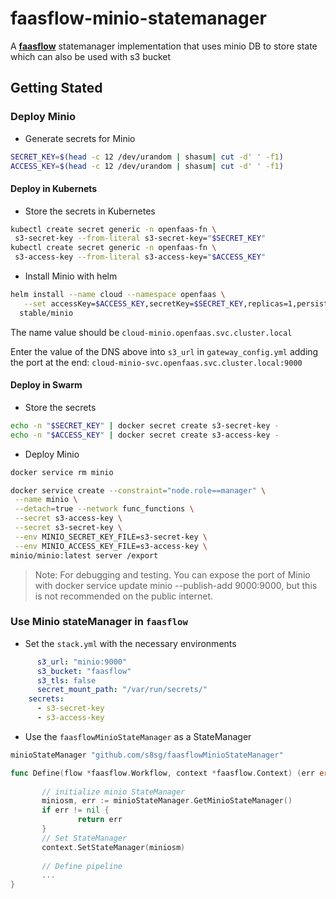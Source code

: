 # faasflow-minio-statemanager
A **[faasflow](https://github.com/s8sg/faasflow)** statemanager implementation that uses minio DB to store state  
which can also be used with s3 bucket

## Getting Stated

### Deploy Minio
* Generate secrets for Minio
```bash
SECRET_KEY=$(head -c 12 /dev/urandom | shasum| cut -d' ' -f1)
ACCESS_KEY=$(head -c 12 /dev/urandom | shasum| cut -d' ' -f1)
```
#### Deploy in Kubernets
* Store the secrets in Kubernetes
```bash
kubectl create secret generic -n openfaas-fn \
 s3-secret-key --from-literal s3-secret-key="$SECRET_KEY"
kubectl create secret generic -n openfaas-fn \
 s3-access-key --from-literal s3-access-key="$ACCESS_KEY"
```
* Install Minio with helm
```bash
helm install --name cloud --namespace openfaas \
   --set accessKey=$ACCESS_KEY,secretKey=$SECRET_KEY,replicas=1,persistence.enabled=false,service.port=9000,service.type=NodePort \
  stable/minio
```
The name value should be `cloud-minio.openfaas.svc.cluster.local`  
   
Enter the value of the DNS above into `s3_url` in `gateway_config.yml` adding the port at the end: `cloud-minio-svc.openfaas.svc.cluster.local:9000`

#### Deploy in Swarm
* Store the secrets
```bash
echo -n "$SECRET_KEY" | docker secret create s3-secret-key -
echo -n "$ACCESS_KEY" | docker secret create s3-access-key -
```
* Deploy Minio
```bash
docker service rm minio

docker service create --constraint="node.role==manager" \
 --name minio \
 --detach=true --network func_functions \
 --secret s3-access-key \
 --secret s3-secret-key \
 --env MINIO_SECRET_KEY_FILE=s3-secret-key \
 --env MINIO_ACCESS_KEY_FILE=s3-access-key \
minio/minio:latest server /export
```
> Note: For debugging and testing. You can expose the port of Minio with docker service update minio --publish-add 9000:9000, but this is not recommended on the public internet.

### Use Minio stateManager in `faasflow`
* Set the `stack.yml` with the necessary environments
```yaml
      s3_url: "minio:9000"
      s3_bucket: "faasflow"
      s3_tls: false
      secret_mount_path: "/var/run/secrets/"
    secrets:
      - s3-secret-key
      - s3-access-key
```
* Use the `faasflowMinioStateManager` as a StateManager
```go
minioStateManager "github.com/s8sg/faasflowMinioStateManager"

func Define(flow *faasflow.Workflow, context *faasflow.Context) (err error) {
 
       // initialize minio StateManager
       miniosm, err := minioStateManager.GetMinioStateManager()
       if err != nil {
               return err
       }
       // Set StateManager
       context.SetStateManager(miniosm)
       
       // Define pipeline
       ...
}
```
